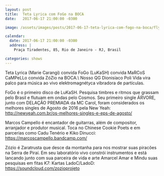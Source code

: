 ```yaml
---
layout: post
title:  Teta Lyrica com FoGo na BOCA
date:   2017-06-17 21:00:00 -0300

image: /assets/images/posts/2017-06-17-teta-lyrica-com-fogo-na-boca/flyer.jpg

calendar:
  date: 2017-06-17 21:00:00 -0300
  address: |
    Praça Tiradentes, 85, Rio de Janeiro - RJ, Brasil

categories: shows
---
```


Teta Lyrica (Marie Carangi) convida FoGo (LuKaSH) convida MaRCoS CaMPeLLo
convida ZóZio na BOCA.\\
Nosso QG Dionisíaco Poli Vida vira palco para música ao vivo elektromagnétyca
vibradora de partículas.

FoGo é o primeiro disco de LuKaSH. Pesquisa timbres e ritmos que grassam pelo
Brasil e flutuam em ondas pelo Cosmos. Seu primeiro single ÁRVORE, junto com
DELAÇÃO PREMIADA da MC Carol, foram considerados os melhores singles de Agosto
de 2016 pela New Yeah:
<http://newyeah.com.br/os-melhores-singles-e-eps-de-agosto/>

Marcos Campello é encantador de guitarras, além de compositor, arranjador e
produtor musical. Toca no Chinese Cookie Poets e em parcerias como Cadu Tenério
e Kiko Dinucci: <https://marcoscampello.bandcamp.com/>

Zózio é Zaratrusta que desce da montanha para nos mostrar suas piracões na
Serra de Piraí. Em seu laboratório vivo constrói instrumentos e está lancando
junto com sua parceira de vida e arte Amarcel Amar e Mindu suas pesquisas em
fitas K7: Kartas LadoC/LadoD: <https://soundcloud.com/zozioprojeto>
